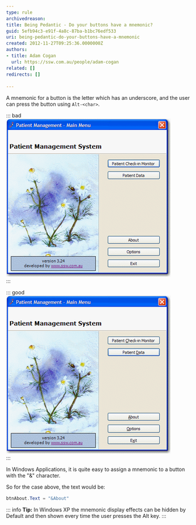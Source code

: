 ```yaml
---
type: rule
archivedreason: 
title: Being Pedantic - Do your buttons have a mnemonic?
guid: 5efb94c3-e91f-4a8c-87ba-b1bc76edf533
uri: being-pedantic-do-your-buttons-have-a-mnemonic
created: 2012-11-27T09:25:36.0000000Z
authors:
- title: Adam Cogan
  url: https://ssw.com.au/people/adam-cogan
related: []
redirects: []

---
```


A mnemonic for a button is the letter which has an underscore, and the user can press the button using `Alt-<char>`.

<!--endintro-->

::: bad  
![Figure: Bad example - All buttons without Mnemonic](../../assets/BadMem.gif)  
:::

::: good  
![Figure: Good example - All buttons with Mnemonic - user can easily choose which button they want without a click](../../assets/GoodMem.gif)  
:::

In Windows Applications, it is quite easy to assign a mnemonic to a button with the "&" character.

So for the case above, the text would be:

``` cs
btnAbout.Text = "&About"
```

::: info
**Tip:** In Windows XP the mnemonic display effects can be hidden by Default and then shown every time the user presses the Alt key.
:::
